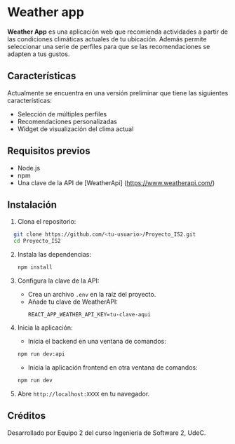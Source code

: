 # Weather app
**Weather App** es una aplicación web que recomienda actividades a partir de las condiciones climáticas actuales de tu ubicación. Además permite seleccionar una serie de perfiles para que se las recomendaciones se adapten a tus gustos.

## Características
Actualmente se encuentra en una versión preliminar que tiene las siguientes características:

- Selección de múltiples perfiles
- Recomendaciones personalizadas
- Widget de visualización del clima actual

## Requisitos previos
- Node.js
- npm
- Una clave de la API de [WeatherApi] (https://www.weatherapi.com/)

## Instalación
1. Clona el repositorio:
 ```bash
   git clone https://github.com/<tu-usuario>/Proyecto_IS2.git
   cd Proyecto_IS2
```
2. Instala las dependencias:
   ```bash
   npm install
   ```
3. Configura la clave de la API:
   - Crea un archivo `.env` en la raíz del proyecto.
   - Añade tu clave de WeatherAPI:
     ```env
     REACT_APP_WEATHER_API_KEY=tu-clave-aqui
     ```
4. Inicia la aplicación:
   - Inicia el backend en una ventana de comandos:
   ```bash
   npm run dev:api
   ```

   - Inicia la aplicación frontend en otra ventana de comandos:
   ```bash
   npm run dev
   ```
6. Abre `http://localhost:XXXX` en tu navegador.

## Créditos
Desarrollado por Equipo 2 del curso Ingeniería de Software 2, UdeC.
